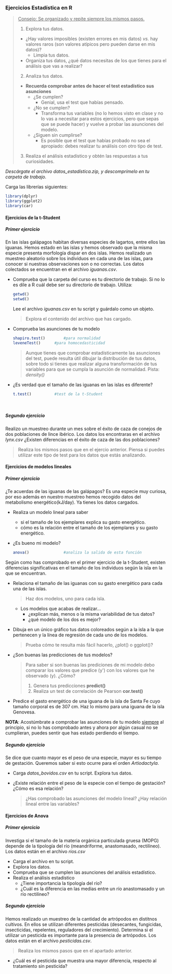 ### Ejercicios Estadística en R

> <u>Consejo: Se organizado y repite siempre los mismos pasos.</u>
>
> 1) Explora tus datos. 
>
> - ¿Hay valores imposibles (existen errores en mis datos) *vs.* hay valores raros (son valores atípicos pero pueden darse en mis datos)?	
>   - Limpia tus datos.
> - Organiza tus datos, ¿qué datos necesitas de los que tienes para el análisis que vas a realizar? 
>
> 2) Analiza tus datos. 
>
> - **Recuerda comprobar antes de hacer el test estadístico sus asunciones** 
>   - ¿Se cumplen? 
>     - Genial, usa el test que habías pensado. 
>   - ¿No se cumplen? 
>     - Transforma tus variables (no lo hemos visto en clase y no lo vas a necesitar para estos ejercicios, pero que sepas que se puede hacer) y vuelve a probar las asunciones del modelo.
>   - ¿Siguen sin cumplirse?
>     - Es posible que el test que habías probado no sea el apropiado: debes realizar tu análisis con otro tipo de test.
>
> 3) Realiza el análisis estadístico y obtén las respuestas a tus curiosidades.



*Descárgate el archivo datos_estadística.zip, y descomprímelo en tu carpeta de trabajo.*

Carga las librerías siguientes:

~~~R
library(dplyr)
library(ggplot2)
library(car)
~~~

#### Ejercicios de la t-Student

##### Primer ejercicio

En las islas galápagos habitan diversas especies de lagartos, entre ellos las iguanas. Hemos estado en las islas y hemos observado que la misma especie presenta morfología dispar en dos islas. Hemos realizado un muestreo aleatorio sobre los individuos en cada una de las islas, para conocer si nuestras observaciones son o no correctas. Los datos colectados se encuentran en el archivo *iguanas.csv*.

- Comprueba que la carpeta del curso es tu directorio de trabajo. Si no lo es dile a R cuál debe ser su directorio de trabajo. Utiliza:

  ~~~R
  getwd()
  setwd()
  ~~~

  Lee el archivo *iguanas.csv* en tu script y guárdalo como un objeto.

  >  Explora el contenido del archivo que has cargado. 


- Comprueba las asunciones de tu modelo 

  ~~~R
  shapiro.test()		#para normalidad
  leveneTest()		#para homocedasticidad
  ~~~

  > Aunque tienes que comprobar estadísticamente las asunciones del test, puede resulta útil dibujar la distribución de tus datos, sobre todo si tienes que realizar alguna transformación de tus variables para que se cumpla la asunción de normalidad. Pista: *density()* 

- ¿Es verdad que el tamaño de las iguanas en las islas es diferente?

  ~~~R
  t.test()			#test de la t-Student
  ~~~

  ​


##### Segundo ejercicio

Realizo un muestreo durante un mes sobre el éxito de caza de conejos de dos poblaciones de lince ibérico. Los datos los encontraras en el archivo *lynx.csv*  ¿Existen diferencias en el éxito de caza de las dos poblaciones?

> Realiza los mismos pasos que en el ejercio anterior. Piensa si puedes utilizar este tipo de test para los datos que estás analizando.



#### Ejercicios de modelos lineales

##### Primer ejercicio

¿Te acuerdas de las iguanas de las galápagos? Es una especie muy curiosa, por eso además en nuestro muestreo hemos recogido datos del metabolismo energético(kJ/day). Ya tienes los datos cargados.

- Realiza un modelo lineal para saber 

  - si el tamaño de los ejemplares explica su gasto energético. 
  - cómo es la relación entre el tamaño de los ejemplares y su gasto energético. 

- ¿Es bueno mi modelo?

  ~~~R
  anova()				#analiza la salida de esta función
  ~~~



Según como has comprobado en el primer ejercicio de la t-Student, existen diferencias significativas en el tamaño de los individuos según la isla en la que se encuentran.

- Relaciona el tamaño de las iguanas con su gasto energético para cada una de las islas.

  > Haz dos modelos, uno para cada isla.

  - Los modelos que acabas de realizar...
    - ¿explican más, menos o la misma variabilidad de tus datos?
    - ¿qué modelo de los dos es mejor?



- Dibuja en un único gráfico tus datos coloreados según a la isla a la que pertenecen y la línea de regresión de cada uno de los modelos.

  > Prueba cómo te resulta más fácil hacerlo,  ¿plot() o ggplot()?

- ¿Son buenas las predicciones de tus modelos?

  > Para saber si son buenas las prediciones de mi modelo debo comparar los valores que predice (y') con los valores que he observado (y). ¿Cómo?
  >
  > 1. Genera tus predicciones **predict()**
  > 2. Realiza un test de correlación de Pearson **cor.test()**

- Predice el gasto energético de una iguana de la isla de Santa Fe cuyo tamaño corporal es de 307 cm. Haz lo mismo para una iguana de la isla Genovesa.

**NOTA**: Acostúmbrate a comprobar las asunciones de tu modelo <u>siempre</u> al principio, si no lo has comprobado antes y ahora por algún casual no se cumplieran, puedes sentir que has estado perdiendo el tiempo.



##### Segundo ejercicio

Se dice que cuanto mayor es el peso de una especie, mayor es su tiempo de gestación. Queremos saber si esto ocurre para el orden *Artiodactyla*. 

- Carga *datos_bovidos.csv* en tu script. Explora tus datos.

- ¿Existe relación entre el peso de la especie con el tiempo de gestación? ¿Cómo es esa relación?

  > ¿Has comprobado las asunciones del modelo lineal? ¿Hay relación lineal entre las variables?





#### Ejercicios de Anova

##### Primer ejercicio

Investiga si el tamaño de la materia orgánica particulada gruesa (MOPG) depende de la tipología del río (meandriforme, anastomasado, rectilíneo). Los datos están en el archivo *rios.csv*

- Carga el archivo en tu script.
- Explora los datos.
- Comprueba que se cumplen las asunciones del análisis estadístico.
- Realiza el análisis estadístico
  - ¿Tiene importancia la tipología del río?
  - ¿Cuál es la diferencia en las medias entre un río anastomasado y un río rectilíneo?

##### Segundo ejercicio

Hemos realizado un muestreo de la cantidad de artrópodos en distitnos cultivos. En ellos se utilizan diferentes pesticidas (desecantes, fungicidas, insecticidas, repelentes, reguladores del crecimiento). Determina si el utilizar un pesticida es importante para la presencia de artrópodos. Los datos están en el archivo *pesticidas.csv*.

> Realiza los mismos pasos que en el apartado anterior.

- ¿Cuál es el pesticida que muestra una mayor diferencia, respecto al tratamiento sin pesticida?